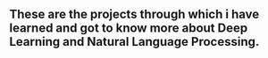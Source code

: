 ## These are the projects through which i have learned and got to know more about Deep Learning and Natural Language Processing.